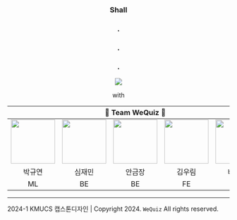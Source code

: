<div align='center'>
<h3>Shall</h3>

<h3>.</h3>
<h3>.</h3>
<h3>.</h3>
<img src="https://github.com/Team-WeQuiz/.github/blob/main/profile/wequiz.PNG">

<p>with</p>
  
<table>
    <thead>
        <tr></tr>
            <th colspan="5"> 🚀 Team WeQuiz 🚀 </th>
        </tr>
    </thead>
    <tbody>
        <tr>
          <tr>
            <td align='center'><a href="https://github.com/noooey"><img src="https://avatars.githubusercontent.com/u/66217855?v=4" width="100" height="100"></td>
            <td align='center'><a href="https://github.com/cherry031"><img src="https://avatars.githubusercontent.com/u/66215132?v=4" width="100" height="100"></td>
            <td align='center'><a href="https://github.com/koomchang"><img src="https://avatars.githubusercontent.com/u/90228925?v=4" width="100" height="100"></td>
            <td align='center'><a href="https://github.com/KRimwoo"><img src="https://avatars.githubusercontent.com/u/66295173?v=4" width="100" height="100"></td>
            <td align='center'><a href="https://github.com/ryanbae94"><img src="https://avatars.githubusercontent.com/u/122738447?v=4" width="100" height="100"></td>
          </tr>
          <tr>
            <td align='center'>박규연</td>
            <td align='center'>심재민</td>
            <td align='center'>안금장</td>
            <td align='center'>김우림</td>
            <td align='center'>배준형</td>
          </tr>
          <tr>
            <td align='center'>ML</td>
            <td align='center'>BE</td>
            <td align='center'>BE</td>
            <td align='center'>FE</td>
            <td align='center'>FE</td>
          </tr>
        </tr>
    </tbody>
</table>

</div> 

---

2024-1 KMUCS 캡스톤디자인 | Copyright 2024. `WeQuiz` All rights reserved.
